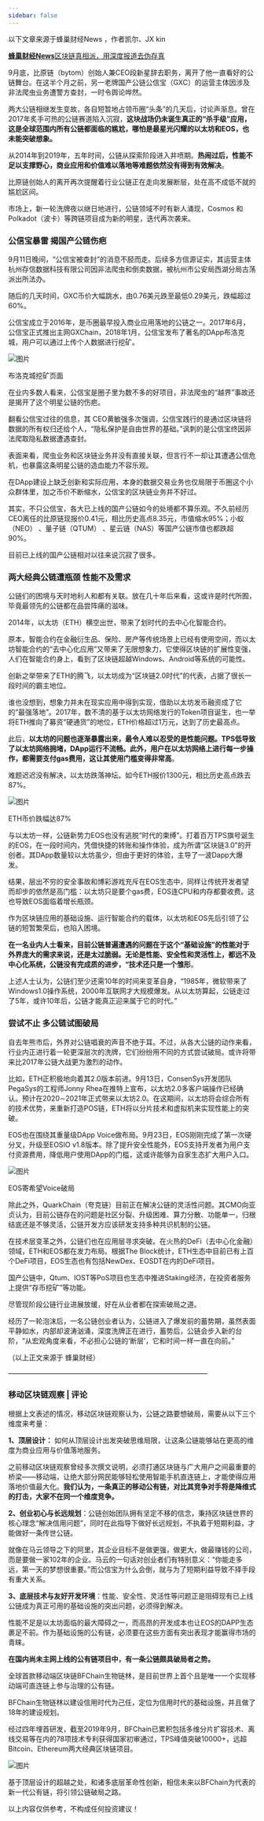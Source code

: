 ```yaml
---
sidebar: false
---
```


以下文章来源于蜂巢财经News ，作者凯尔、JX kin

[**蜂巢财经News**区块链真相派，用深度报道去伪存真](https://mp.weixin.qq.com/s/qGHSQnca_QdHgyOOg_kwag#)

9月底，比原链（bytom）创始人兼CEO段新星辞去职务，离开了他一直看好的公链舞台。在这半个月之前，另一老牌国产公链公信宝（GXC）的运营主体因涉及非法爬虫业务遭警方查封，一时令舆论哗然。  

两大公链相继发生变故，各自短暂地占领币圈“头条”的几天后，讨论声渐息。曾在2017年炙手可热的公链赛道陷入沉寂，**这块战场仍未诞生真正的“杀手级”应用，这是全球范围内所有公链都面临的尴尬，哪怕是最星光闪耀的以太坊和EOS，也未能突破想象。**

从2014年到2019年，五年时间，公链从探索阶段进入井喷期。**热闹过后，性能不足以支撑野心，商业应用和价值难以落地等难题依然没有得到有效解决**。

比原链创始人的离开再次提醒着行业公链正在走向发展断层，处在高不成低不就的尴尬区间。

市场上，新一轮洗牌夜以继日地进行，公链领域不时有新人涌现，Cosmos 和Polkadot（波卡）等跨链项目成为新的明星，迭代再次袭来。

### 公信宝暴雷 揭国产公链伤疤

9月11日晚间，“公信宝被查封”的消息不胫而走。后续多方信源证实，其运营主体杭州存信数据科技有限公司因非法爬虫和倒卖数据，被杭州市公安局西湖分局古荡派出所法办。

随后的几天时间，GXC币价大幅跳水，由0.76美元跌至最低0.29美元，跌幅超过60%。

公信宝成立于2016年，是币圈最早投入商业应用落地的公链之一。2017年6月，公信宝正式推出主网GXChain，2018年1月，公信宝发布了著名的DApp布洛克城，用户可以通过上传个人数据进行挖矿。

![图片](image/019-00.jpg)

布洛克城挖矿页面  

在业内多数人看来，公信宝是圈子里为数不多的好项目，非法爬虫的“越界”事故还是揭开了这个明星公链的伤疤。

翻看公信宝过往的信息，其 CEO黄敏强多次强调，公信宝践行的是通过区块链将数据的所有权归还给个人，“隐私保护是自由世界的基础。”讽刺的是公信宝终因非法爬取隐私数据遭遇查封。

表面来看，爬虫业务和区块链业务并没有直接关联，但言行不一却让其遭遇公信危机，也暴露这条明星公链的造血能力不容乐观。

在DApp建设上缺乏创新和实际应用，本身的数据交易业务也仅局限于币圈这个小众群体里，加之币价不断缩水，公信宝的区块链业务并不好过。

其实，不只公信宝，各大已上线的国产公链如今的处境都不算乐观。不久前经历CEO离任的比原链现报价0.41元，相比历史高点8.35元，市值缩水95%；小蚁（NEO） 、量子链（QTUM） 、星云链（NAS）等国产公链市值也都跌超90%。

目前已上线的国产公链相对以往来说沉寂了很多。

### 两大经典公链遭瓶颈 性能不及需求

公链们的困境与天时地利人和都有关联。放在几十年后来看，这或许是时代所囿，毕竟最领先的公链都在品尝阵痛的滋味。

2014年，以太坊（ETH）横空出世，带来了划时代的去中心化智能合约。

原本，智能合约在金融衍生品、保险、房产等传统场景上已经有使用空间，而以太坊智能合约的“去中心化应用”又带来了无限想象力，它使得区块链的扩展性变强，人们在智能合约身上，看到了区块链超越Windows、Android等系统的可能性。 

创新之举带来了ETH的腾飞，以太坊成为“区块链2.0时代”的代表，占据了很长一段时间的霸主地位。

谁也没想到，想象力并未在现实应用中得到实现，借助以太坊发币融资成了它的“最强落地”。2017年，数不清的基于以太坊网络发行的Token项目诞生，也一举将ETH推向了募资“硬通货”的地位，ETH价格超过1万元，达到了历史最高点。

此后，**以太坊的问题也逐渐暴露出来，最令人难以忍受的是性能问题。TPS低导致了以太坊网络拥堵，DApp运行不流畅。此外，用户在以太坊网络上进行每一步操作，都需要支付gas费用，这让其使用门槛变得非常高**。

难题迟迟没有解决，以太坊跌落神坛。如今ETH报价1300元，相比历史高点跌去87%。

![图片](image/019-01.jpg)

ETH币价跌幅达87%  

与以太坊一样，公链新势力EOS也没有逃脱“时代的束缚”。打着百万TPS旗号诞生的EOS，在一段时间内，凭借快捷的转账和操作体验，成为所谓“区块链3.0”的开创者。其DApp数量较以太坊虽少，但由于更好的体验，主导了一波Dapp大爆发。

结果，层出不穷的安全事故和博彩游戏充斥在EOS生态中，同样让传统开发者望而却步的依然是高门槛：以太坊只是要个gas费，EOS连CPU和内存都要收费。这也导致EOS面临着增长瓶颈。

作为区块链应用的基础设施、运行智能合约的载体，以太坊和EOS先后引领了公链的短暂繁荣后，也陷入困境。

**在一名业内人士看来，目前公链普遍遭遇的问题在于这个“基础设施”的性能对于外界庞大的需求来说，还是太过脆弱。无论是性能、安全性和灵活性上，都远不及中心化系统，公链没有完成质的进步，“技术还只是一个雏形**。

上述人士认为，公链们至少还需10年的时间来变革自身，“1985年，微软带来了Windows1.0操作系统，2000年互联网才大规模爆发。从以太坊算起，公链走过了5年，或许10年后，公链才能真正迎来属于它的时代。”

### 尝试不止 多公链试图破局

自去年熊市后，外界对公链唱衰的声音不绝于耳。不过，从各大公链的动作来看，行业内正进行着一轮更深层次的洗牌，它们纷纷用不同的方式尝试破局。或许将带来比2017年公链大战更为激烈的动作。

比如，ETH正积极地向着其2.0版本前进。9月13日，ConsenSys开发团队PegaSys的工程师Jonny Rhea在推特上宣布，以太坊2.0多客户端操作已经确认。预计在2020∼2021年正式带来以太坊2.0。在这期间，以太坊将会综合所有的技术优势，来重新打造POS链，ETH将以分片技术和虚拟机来实现性能上的突破。

EOS也在围绕其重量级DApp Voice做布局。9月23日，EOS刚刚完成了第一次硬分叉，升级至EOSIO v1.8版本。除了提升安全性能外，EOS支持开发者为用户支付资源费用，降低用户使用DApp的门槛，这或许能够为自家生态扩大用户入口。

![图片](image/019-02.jpg)

EOS寄希望Voice破局  

除此之外，QuarkChain（夸克链）目前正在解决公链的灵活性问题。其CMO向亚贞认为，目前公链存在的问题是社区分裂、升级困难、算力分散、功能单一，归根结底还是不够灵活，公链开发方应该研发支持多种共识机制的公链。

在技术层变革之外，公链们也在应用层寻求突破。在火热的DeFi（去中心化金融）领域，ETH和EOS都在发力布局。根据The Block统计，ETH生态中目前已有上百个DeFi项目，EOS生态也有包括NewDex、EOSDT在内的DeFi项目。

国产公链中，Qtum、IOST等PoS项目也生态中推进Staking经济，在投资者服务上提供“存币挖矿”等功能。

尽管现阶段公链行业进展放缓，好在从业者都在探索破局之道。

经历了一轮泡沫后，一名公链创业者认为，公链进入了爆发前的蓄势期，虽然表面平静如水，内部却波涛汹涌，深度洗牌正在进行，蓄势后，公链会步入新的台阶，“从宏观角度来看，不必担心公链的‘断层’，它和时间一样一直在向前。”

（以上正文来源于 蜂巢财经）

—————————————————————————————

### 移动区块链观察 | 评论

根据上文表述的情况，移动区块链观察认为，公链之路要想破局，需要从以下三个维度来考量：

**1、顶层设计：** 如何从顶层设计出发突破思维局限，让这条公链能够站在更高的维度为商业应用与价值落地服务。  

之前移动区块链观察曾经多次撰文说明，必须打通区块链与广大用户之间最重要的桥梁——移动端，让绝大部分网民能够轻松使用智能手机直连链上，才能使得应用落地价值最大化。**我们认为，一条真正的移动公有链，对比其竞争对手将是降维式的打击，大家不在同一个维度竞争。**

**2、创业初心与长远规划**：公链创始团队拥有坚定不移的信念，秉持区块链世界的核心理念“解决信用问题”，同时在此指导下做好长远规划，不执着于短期利益，才能做好一条传世公链。  

就像在马云领导之下的阿里，其企业目标不是做更强，做更大，做最赚钱的公司，而是要做一家102年的企业。马云的一句话对创业者们有特别意义：“你能走多远，第一天的梦想很重要。”而公信宝为什么会倒，就与为了短期利益导致不择手段有重大关系。

**3、底层技术与友好开发环境**：性能、安全性、灵活性等问题正是阻碍现有已上线公链成为真正可用的基础设施的突出问题，必须得到解决。  

性能不足是以太坊面临的最大障碍之一，而高昂的开发成本也让EOS的DAPP生态裹足不前。作为基础设施的公有链，必须要在这些方面有突出表现才能赢得市场的青睐。

**在国内尚未主网上线的公有链项目中，有一条公链颇具破局者之势。**

全球首款移动端区块链BFChain生物链林，是目前世界上首个且是唯一一个实现移动端可直连链上参与治理的公有链。  

BFChain生物链林以建设信用时代为己任，定位为信用时代的基础设施，并且做了18年的建设规划。

经过四年埋首研发，截至2019年9月，BFChain已累积包括多维分片扩容技术、离线交易等在内的78项技术专利获得国家初审通过，TPS峰值突破10000+，远超Bitcoin、Ethereum两大经典区块链项目。

![图片](image/019-03.jpg)

基于顶层设计的超越之处，和诸多底层革命性创新，相信未来以BFChain为代表的新一代公有链，将引领公链破局之路。

以上内容仅供参考，不构成任何投资建议！
